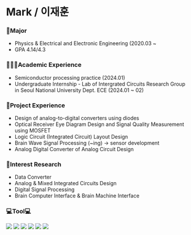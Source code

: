 **Mark / 이재훈**
====================


### 🏫Major
- Physics & Electrical and Electronic Engineering (2020.03 ~
- GPA 4.14/4.3

### 👨🏽‍💻Academic Experience
- Semiconductor processing practice (2024.01)
- Undergraduate Internship - Lab of Intergrated Circuits Research Group in Seoul National University Dept. ECE (2024.01 ~ 02)  

### 💼Project Experience
- Design of analog-to-digital converters using diodes
- Optical Receiver Eye Diagram Design and Signal Quality Measurement using MOSFET
- Logic Circuit (Integrated Circuit) Layout Design
- Brain Wave Signal Processing (~ing) -> sensor development
- Analog Digital Converter of Analog Circuit Design

### 🔬Interest Research
- Data Converter
- Analog & Mixed Integrated Circuits Design
- Digital Signal Processing
- Brain Computer Interface & Brain Machine Interface

### 💻Tool💻
<img src="https://img.shields.io/badge/Python-3766AB?style=plastic&logo=Python&logoColor=white"/></a>
<img src="https://img.shields.io/badge/MATLAB-FF6600?style=plastic&logo=Atlassian&logoColor=blue"/>
<img src="https://img.shields.io/badge/PSPICE-red?style=plastic&logo=Amazon EC2&logoColor=black"/>
<img src="https://img.shields.io/badge/HSPICE-hotpink?style=plastic&logo=CircuitVerse&logoColor=green"/>
<img src="https://img.shields.io/badge/LTSPICE-white?style=plastic&logo=ltspice&logoColor=red"/>
<img src="https://img.shields.io/badge/Verilog-black?style=flat&logo=AMD&logoColor=ED1C24"/>

